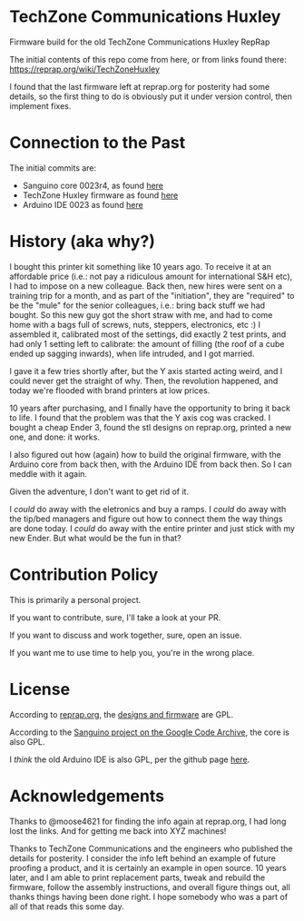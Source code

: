 # TechZone Communications Huxley
Firmware build for the old TechZone Communications Huxley RepRap

The initial contents of this repo come from here, or from links found there:
https://reprap.org/wiki/TechZoneHuxley

I found that the last firmware left at reprap.org for posterity had some details, so the first thing to do is obviously put it under version control, then implement fixes.

# Connection to the Past
The initial commits are:
- Sanguino core 0023r4, as found [here](https://code.google.com/archive/p/sanguino/downloads)
- TechZone Huxley firmware as found [here](https://reprap.org/wiki/Monotronics)
- Arduino IDE 0023 as found [here](https://www.arduino.cc/en/Main/OldSoftwareReleases#previous)

# History (aka why?)
I bought this printer kit something like 10 years ago. To receive it at an affordable price (i.e.: not pay a ridiculous amount for international S&H etc), I had to impose on a new colleague. Back then, new hires were sent on a training trip for a month, and as part of the "initiation", they are "required" to be the "mule" for the senior colleagues, i.e.: bring back stuff we had bought. So this new guy got the short straw with me, and had to come home with a bags full of screws, nuts, steppers, electronics, etc :)
I assembled it, calibrated most of the settings, did exactly 2 test prints, and had only 1 setting left to calibrate: the amount of filling (the roof of a cube ended up sagging inwards), when life intruded, and I got married. 

I gave it a few tries shortly after, but the Y axis started acting weird, and I could never get the straight of why. Then, the revolution happened, and today we're flooded with brand printers at low prices.

10 years after purchasing, and I finally have the opportunity to bring it back to life. I found that the problem was that the Y axis cog was cracked. I bought a cheap Ender 3, found the stl designs on reprap.org, printed a new one, and done: it works.

I also figured out how (again) how to build the original firmware, with the Arduino core from back then, with the Arduino IDE from back then. So I can meddle with it again.

Given the adventure, I don't want to get rid of it.

I _could_ do away with the eletronics and buy a ramps. I _could_ do away with the tip/bed managers and figure out how to connect them the way things are done today. I _could_ do away with the entire printer and just stick with my new Ender. But what would be the fun in that?

# Contribution Policy
This is primarily a personal project. 

If you want to contribute, sure, I'll take a look at your PR. 

If you want to discuss and work together, sure, open an issue. 

If you want me to use time to help you, you're in the wrong place.

# License
According to [reprap.org](reprap.org), the [designs and firmware](https://reprap.org/wiki/TechZoneHuxley) are GPL.

According to the [Sanguino project on the Google Code Archive](https://code.google.com/archive/p/sanguino/downloads), the core is also GPL.

I _think_ the old Arduino IDE is also GPL, per the github page [here](https://github.com/arduino/Arduino/blob/0021/license.txt).

# Acknowledgements
Thanks to @moose4621 for finding the info again at reprap.org, I had long lost the links. And for getting me back into XYZ machines!

Thanks to TechZone Communications and the engineers who published the details for posterity. I consider the info left behind an example of future proofing a product, and it is certainly an example in open source. 10 years later, and I am able to print replacement parts, tweak and rebuild the firmware, follow the assembly instructions, and overall figure things out, all thanks things having been done right. I hope somebody who was a part of all of that reads this some day.
